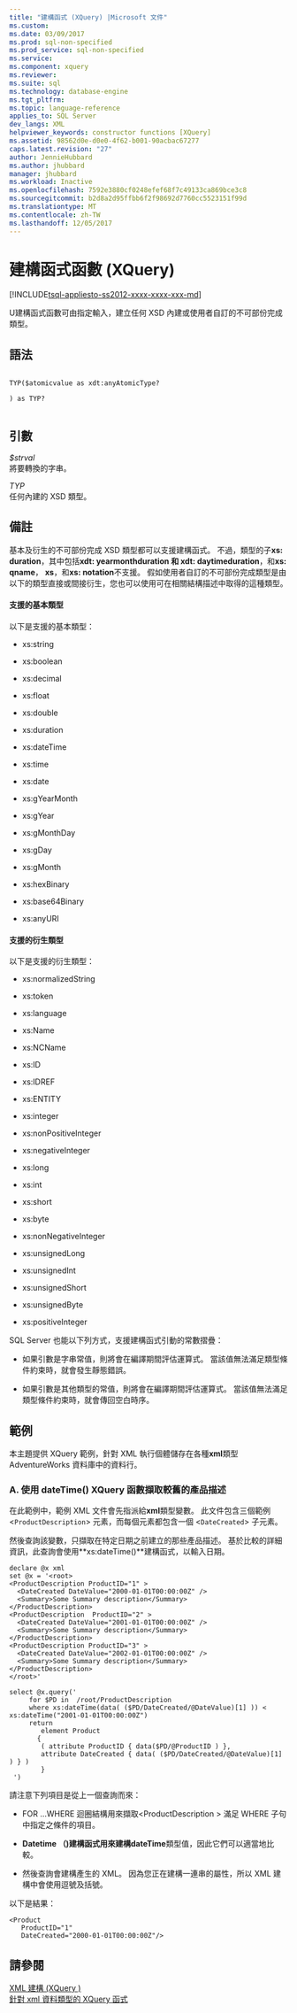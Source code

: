 ```yaml
---
title: "建構函式 (XQuery) |Microsoft 文件"
ms.custom: 
ms.date: 03/09/2017
ms.prod: sql-non-specified
ms.prod_service: sql-non-specified
ms.service: 
ms.component: xquery
ms.reviewer: 
ms.suite: sql
ms.technology: database-engine
ms.tgt_pltfrm: 
ms.topic: language-reference
applies_to: SQL Server
dev_langs: XML
helpviewer_keywords: constructor functions [XQuery]
ms.assetid: 98562d0e-d0e0-4f62-b001-90acbac67277
caps.latest.revision: "27"
author: JennieHubbard
ms.author: jhubbard
manager: jhubbard
ms.workload: Inactive
ms.openlocfilehash: 7592e3880cf0248efef68f7c49133ca869bce3c8
ms.sourcegitcommit: b2d8a2d95ffbb6f2f98692d7760cc5523151f99d
ms.translationtype: MT
ms.contentlocale: zh-TW
ms.lasthandoff: 12/05/2017
---
```

# <a name="constructor-functions-xquery"></a>建構函式函數 (XQuery)
[!INCLUDE[tsql-appliesto-ss2012-xxxx-xxxx-xxx-md](../includes/tsql-appliesto-ss2012-xxxx-xxxx-xxx-md.md)]

  U建構函式函數可由指定輸入，建立任何 XSD 內建或使用者自訂的不可部份完成類型。  
  
## <a name="syntax"></a>語法  
  
```  
  
TYP($atomicvalue as xdt:anyAtomicType?  
  
) as TYP?  
  
```  
  
## <a name="arguments"></a>引數  
 *$strval*  
 將要轉換的字串。  
  
 *TYP*  
 任何內建的 XSD 類型。  
  
## <a name="remarks"></a>備註  
 基本及衍生的不可部份完成 XSD 類型都可以支援建構函式。 不過，類型的子**xs: duration**，其中包括**xdt: yearmonthduration 和 xdt: daytimeduration**，和**xs: qname**， **xs**，和**xs: notation**不支援。 假如使用者自訂的不可部份完成類型是由以下的類型直接或間接衍生，您也可以使用可在相關結構描述中取得的這種類型。  
  
#### <a name="supported-base-types"></a>支援的基本類型  
 以下是支援的基本類型：  
  
-   xs:string  
  
-   xs:boolean  
  
-   xs:decimal  
  
-   xs:float  
  
-   xs:double  
  
-   xs:duration  
  
-   xs:dateTime  
  
-   xs:time  
  
-   xs:date  
  
-   xs:gYearMonth  
  
-   xs:gYear  
  
-   xs:gMonthDay  
  
-   xs:gDay  
  
-   xs:gMonth  
  
-   xs:hexBinary  
  
-   xs:base64Binary  
  
-   xs:anyURI  
  
#### <a name="supported-derived-types"></a>支援的衍生類型  
 以下是支援的衍生類型：  
  
-   xs:normalizedString  
  
-   xs:token  
  
-   xs:language  
  
-   xs:Name  
  
-   xs:NCName  
  
-   xs:ID  
  
-   xs:IDREF  
  
-   xs:ENTITY  
  
-   xs:integer  
  
-   xs:nonPositiveInteger  
  
-   xs:negativeInteger  
  
-   xs:long  
  
-   xs:int  
  
-   xs:short  
  
-   xs:byte  
  
-   xs:nonNegativeInteger  
  
-   xs:unsignedLong  
  
-   xs:unsignedInt  
  
-   xs:unsignedShort  
  
-   xs:unsignedByte  
  
-   xs:positiveInteger  
  
 SQL Server 也能以下列方式，支援建構函式引動的常數摺疊：  
  
-   如果引數是字串常值，則將會在編譯期間評估運算式。 當該值無法滿足類型條件約束時，就會發生靜態錯誤。  
  
-   如果引數是其他類型的常值，則將會在編譯期間評估運算式。 當該值無法滿足類型條件約束時，就會傳回空白時序。  
  
## <a name="examples"></a>範例  
 本主題提供 XQuery 範例，針對 XML 執行個體儲存在各種**xml**類型 AdventureWorks 資料庫中的資料行。  
  
### <a name="a-using-the-datetime-xquery-function-to-retrieve-older-product-descriptions"></a>A. 使用 dateTime() XQuery 函數擷取較舊的產品描述  
 在此範例中，範例 XML 文件會先指派給**xml**類型變數。 此文件包含三個範例 <`ProductDescription`> 元素，而每個元素都包含一個 <`DateCreated`> 子元素。  
  
 然後查詢該變數，只擷取在特定日期之前建立的那些產品描述。 基於比較的詳細資訊，此查詢會使用**xs:dateTime()**建構函式，以輸入日期。  
  
```  
declare @x xml  
set @x = '<root>  
<ProductDescription ProductID="1" >  
  <DateCreated DateValue="2000-01-01T00:00:00Z" />  
  <Summary>Some Summary description</Summary>  
</ProductDescription>  
<ProductDescription  ProductID="2" >  
  <DateCreated DateValue="2001-01-01T00:00:00Z" />  
  <Summary>Some Summary description</Summary>  
</ProductDescription>  
<ProductDescription ProductID="3" >  
  <DateCreated DateValue="2002-01-01T00:00:00Z" />  
  <Summary>Some Summary description</Summary>  
</ProductDescription>  
</root>'  
  
select @x.query('  
     for $PD in  /root/ProductDescription  
     where xs:dateTime(data( ($PD/DateCreated/@DateValue)[1] )) < xs:dateTime("2001-01-01T00:00:00Z")  
     return  
        element Product  
       {   
        ( attribute ProductID { data($PD/@ProductID ) },  
        attribute DateCreated { data( ($PD/DateCreated/@DateValue)[1] ) } )  
        }  
 ')  
```  
  
 請注意下列項目是從上一個查詢而來：  
  
-   FOR ...WHERE 迴圈結構用來擷取\<ProductDescription > 滿足 WHERE 子句中指定之條件的項目。  
  
-   **Datetime （)**建構函式用來建構**dateTime**類型值，因此它們可以適當地比較。  
  
-   然後查詢會建構產生的 XML。 因為您正在建構一連串的屬性，所以 XML 建構中會使用逗號及括號。  
  
 以下是結果：  
  
```  
<Product   
   ProductID="1"   
   DateCreated="2000-01-01T00:00:00Z"/>  
```  
  
## <a name="see-also"></a>請參閱  
 [XML 建構 &#40;XQuery &#41;](../xquery/xml-construction-xquery.md)   
 [針對 xml 資料類型的 XQuery 函式](../xquery/xquery-functions-against-the-xml-data-type.md)  
  
  
